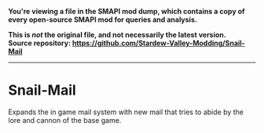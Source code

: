 **You're viewing a file in the SMAPI mod dump, which contains a copy of every open-source SMAPI mod
for queries and analysis.**

**This is _not_ the original file, and not necessarily the latest version.**  
**Source repository: https://github.com/Stardew-Valley-Modding/Snail-Mail**

----

# Snail-Mail
Expands the in game mail system with new mail that tries to abide by the lore and cannon of the base game.
